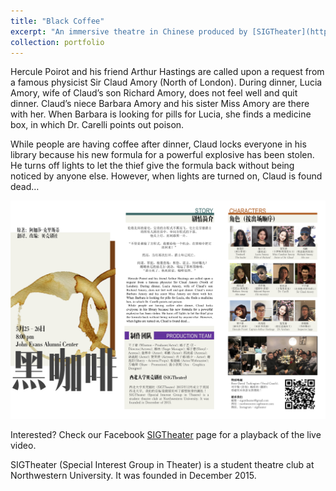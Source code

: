 ```yaml
---
title: "Black Coffee"
excerpt: "An immersive theatre in Chinese produced by [SIGTheater](https://www.northwestern-sigtheater.com). <br/><img src='/images/BCposter.png' width='500'>"
collection: portfolio
---
```

Hercule Poirot and his friend Arthur Hastings are called upon a request from a famous physicist Sir Claud Amory (North of London). During dinner, Lucia Amory, wife of Claud’s son Richard Amory, does not feel well and quit dinner. Claud’s niece Barbara Amory and his sister Miss Amory are there with her. When Barbara is looking for pills for Lucia, she finds a medicine box, in which Dr. Carelli points out poison.

While people are having coffee after dinner, Claud locks everyone in his library because his new formula for a powerful explosive has been stolen. He turns off lights to let the thief give the formula back without being noticed by anyone else. However, when lights are turned on, Claud is found dead…

<img src='/images/BCprogram.png' width='720'><br/>

Interested? Check our Facebook [SIGTheater](https://www.facebook.com/SIGTheater-169997056926436/) page for a playback of the live video. 

SIGTheater (Special Interest Group in Theater) is a student theatre club at Northwestern University. It was founded in December 2015. 

